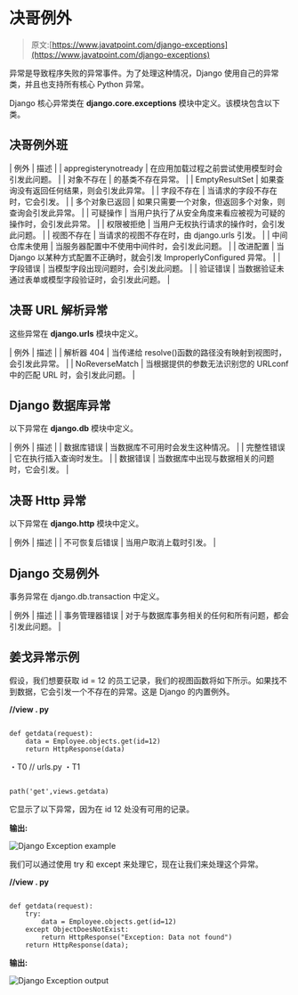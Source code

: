 # 决哥例外

> 原文:[https://www.javatpoint.com/django-exceptions](https://www.javatpoint.com/django-exceptions)

异常是导致程序失败的异常事件。为了处理这种情况，Django 使用自己的异常类，并且也支持所有核心 Python 异常。

Django 核心异常类在 **django.core.exceptions** 模块中定义。该模块包含以下类。

## 决哥例外班

| 例外 | 描述 |
| appregisterynotready | 在应用加载过程之前尝试使用模型时会引发此问题。 |
| 对象不存在 | 的基类不存在异常。 |
| EmptyResultSet | 如果查询没有返回任何结果，则会引发此异常。 |
| 字段不存在 | 当请求的字段不存在时，它会引发。 |
| 多个对象已返回 | 如果只需要一个对象，但返回多个对象，则查询会引发此异常。 |
| 可疑操作 | 当用户执行了从安全角度来看应被视为可疑的操作时，会引发此异常。 |
| 权限被拒绝 | 当用户无权执行请求的操作时，会引发此问题。 |
| 视图不存在 | 当请求的视图不存在时，由 django.urls 引发。 |
| 中间仓库未使用 | 当服务器配置中不使用中间件时，会引发此问题。 |
| 改进配置 | 当 Django 以某种方式配置不正确时，就会引发 ImproperlyConfigured 异常。 |
| 字段错误 | 当模型字段出现问题时，会引发此问题。 |
| 验证错误 | 当数据验证未通过表单或模型字段验证时，会引发此问题。 |

## 决哥 URL 解析异常

这些异常在 **django.urls** 模块中定义。

| 例外 | 描述 |
| 解析器 404 | 当传递给 resolve()函数的路径没有映射到视图时，会引发此异常。 |
| NoReverseMatch | 当根据提供的参数无法识别您的 URLconf 中的匹配 URL 时，会引发此问题。 |

## Django 数据库异常

以下异常在 **django.db** 模块中定义。

| 例外 | 描述 |
| 数据库错误 | 当数据库不可用时会发生这种情况。 |
| 完整性错误 | 它在执行插入查询时发生。 |
| 数据错误 | 当数据库中出现与数据相关的问题时，它会引发。 |

## 决哥 Http 异常

以下异常在 **django.http** 模块中定义。

| 例外 | 描述 |
| 不可恢复后错误 | 当用户取消上载时引发。 |

## Django 交易例外

事务异常在 django.db.transaction 中定义。

| 例外 | 描述 |
| 事务管理器错误 | 对于与数据库事务相关的任何和所有问题，都会引发此问题。 |

## 姜戈异常示例

假设，我们想要获取 id = 12 的员工记录，我们的视图函数将如下所示。如果找不到数据，它会引发一个不存在的异常。这是 Django 的内置例外。

**//view . py**

```

def getdata(request):
    data = Employee.objects.get(id=12)
    return HttpResponse(data)

```

・T0️ // urls.py ・T1️

```

path('get',views.getdata)

```

它显示了以下异常，因为在 id 12 处没有可用的记录。

**输出:**

![Django Exception example](../Images/083330c37a7997e852f6eaa96b5a67b2.png)

我们可以通过使用 try 和 except 来处理它，现在让我们来处理这个异常。

**//view . py**

```

def getdata(request):
    try:
        data = Employee.objects.get(id=12)
    except ObjectDoesNotExist:
        return HttpResponse("Exception: Data not found")
    return HttpResponse(data);

```

**输出:**

![Django Exception output](../Images/b33eaab8f377ea8c48e9987f508e6878.png)